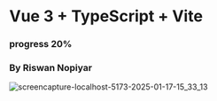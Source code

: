 # Vue 3 + TypeScript + Vite
### progress 20%
### By Riswan Nopiyar

![screencapture-localhost-5173-2025-01-17-15_33_13](https://github.com/user-attachments/assets/5c4b36ab-3d19-4d10-ba4d-63e4bd15dd82)
